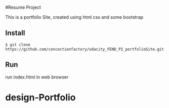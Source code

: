 #Resume Project

This is a portfolio Site, created using html css and some bootstrap

## Install

`$ git clone https://github.com/concoctionfactory/udacity_FEND_P2_portfolioSite.git`


## Run

run index.html in web browser

# design-Portfolio
